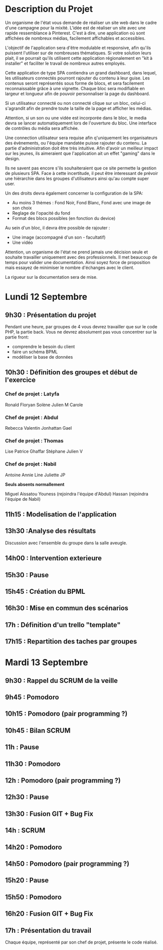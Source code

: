 # Description du Projet

Un organisme de l'état vous demande de réaliser un site web dans le cadre d'une campagne pour la mixité. L'idée est de réaliser un site avec une rapide ressemblance à Pinterest. C'est à dire, une application où sont affichées de nombreux médias, facilement affichables et accessibles.

L'objectif de l'application sera d'être modulable et responsive, afin qu'ils puissent l'utiliser sur de nombreuses thématiques. Si votre solution leurs plait, il se pourrait qu'ils utilisent cette application régionalement en "kit à installer" et faciliter le travail de nombreux autres employés.

Cette application de type SPA contiendra un grand dashboard, dans lequel, les utilisateurs connectés pourront rajouter du contenu à leur guise. Les contenus seront représentés sous forme de blocs, et sera facilement reconnaissable grâce à une vignette. Chaque bloc sera modifiable en largeur et longueur afin de pouvoir personnaliser la page du dashboard. 

Si un utilisateur connecté ou non connecté clique sur un bloc, celui-ci s'agrandit afin de prendre toute la taille de la page et afficher les médias. 

Attention, si un son ou une vidée est incorporée dans le bloc, le media devra se lancer automatiquement lors de l'ouverture du bloc. Une interface de contrôles du média sera affichée.


Une connection utilisateur sera requise afin q'uniquement les organisateurs des évènements, ou l'équipe mandatée puisse rajouter du contenu.
La partie d'administration doit être très intuitive. Afin d'avoir un meilleur impact sur les jeunes, ils aimeraient que l'application ait un effet "gaming" dans le design.

Ils ne savent pas encore s'ils souhaiteraient que ce site permette la gestion de plusieurs SPA.
Face à cette incertitude, il peut être interessant de prévoir une hiérarchie dans les groupes d'utilisateurs ainsi qu'au compte super user. 

Un des droits devra également concerner la configuration de la SPA:

 - Au moins 3 thèmes : Fond Noir, Fond Blanc, Fond avec une image de son choix
 - Reglage de l'opacité du fond
 - Format des blocs possibles (en fonction du device)

Au sein d'un bloc, il devra être possible de rajouter :

* Une image (accompagné d'un son - facultatif)
* Une vidéo


Attention, un organisme de l'état ne prend jamais une décision seule et souhaite travailler uniquement avec des professionnels. Il met beaucoup de temps pour valider une documentation. Ainsi soyez force de proposition mais essayez de minimiser le nombre d'échanges avec le client. 

La rigueur sur la documentation sera de mise. 

# Lundi 12 Septembre
## 9h30 : Présentation du projet
Pendant une heure, par groupes de 4 vous devrez travailler que sur le code PHP, la partie back. Vous ne devrez absolument pas vous concentrer sur la partie front:

* comprendre le besoin du client 
* faire un schéma BPML
* modéliser la base de données

## 10h30 : Définition des groupes et début de l'exercice
### Chef de projet : Latyfa

   Ronald
   Floryan
   Solène
   Julien M
   Carole

### Chef de projet : Abdul

   Rebecca
   Valentin
   Jonhattan
   Gael

### Chef de projet : Thomas

   Lise
   Patrice
   Ghaffar
   Stéphane
   Julien V

### Chef de projet : Nabil

   Antoine
   Annie Line
   Juliette
   JP

**Seuls absents normallement**

   Miguel
   Aissatou
   Youness (rejoindra l'équipe d'Abdul)
   Hassan (rejoindra l'équipe de Nabil)
   
## 11h15 : Modelisation de l'application

## 13h30 :Analyse des résultats
Discussion avec l'ensemble du groupe dans la salle aveugle. 

## 14h00 : Intervention exterieure

## 15h30 : Pause
## 15h45 : Création du BPML
## 16h30 : Mise en commun des scénarios
## 17h : Définition d'un trello "template"
## 17h15 : Repartition des taches par groupes

# Mardi 13 Septembre
## 9h30 : Rappel du SCRUM de la veille
## 9h45 : Pomodoro
## 10h15 : Pomodoro (pair programming ?)
## 10h45 : Bilan SCRUM
## 11h : Pause
## 11h30 : Pomodoro
## 12h : Pomodoro (pair programming ?)
## 12h30 : Pause

## 13h30 : Fusion GIT + Bug Fix
## 14h : SCRUM
## 14h20 : Pomodoro
## 14h50 : Pomodoro (pair programming ?)
## 15h20 : Pause
## 15h50 : Pomodoro
## 16h20 : Fusion GIT + Bug Fix
## 17h : Présentation du travail
Chaque équipe, représenté par son chef de projet, présente le code réalisé. 


